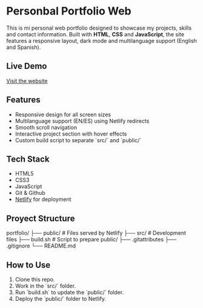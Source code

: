 # Personbal Portfolio Web

This is mi personal web portfolio designed to showcase my projects, skills and contact information. Built with **HTML**, **CSS** and **JavaScript**, the site features a responsive layout, dark mode and multilanguage support (English and Spanish).

## Live Demo
[Visit the website](https://ernestocm-portfolio.netlify.app/)

## Features
- Responsive design for all screen sizes
- Multilanguage support (EN/ES) using Netlify redirects
- Smooth scroll navigation
- Interactive project section with hover effects
- Custom build script to separate ´src/´ and ´public/´

## Tech Stack
- HTML5
- CSS3
- JavaScript
- Git & Github
- [Netlify](https://www.netlify.com/) for deployment

## Proyect Structure
portfolio/
├── public/ # Files served by Netlify
├── src/ # Development files
├── build.sh # Script to prepare public/
├── .gitattributes
├── .gitignore
└── README.md

## How to Use
1. Clone this repo.
2. Work in the ´src/´ folder.
3. Run ´build.sh´ to update the ´public/´ folder.
4. Deploy the ´public/´ folder to Netlify.